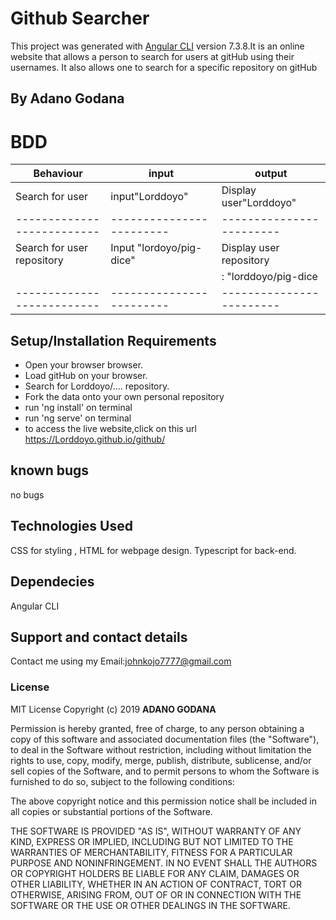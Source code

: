 # Github Searcher

This project was generated with [Angular CLI](https://github.com/angular/angular-cli) version 7.3.8.It is an online website that allows a person to search for users at gitHub using their usernames. It also allows one to search for a specific repository on gitHub
## By Adano Godana

# BDD
|    Behaviour             |    input               |    output              |
|--------------------------|------------------------|------------------------|
|Search for user           | input"Lorddoyo"        |Display user"Lorddoyo"  |
|--------------------------|------------------------|------------------------|
|Search for user repository|Input "lordoyo/pig-dice"|Display user repository |
|                          |                        |   : "lorddoyo/pig-dice |
|--------------------------|------------------------|------------------------|



## Setup/Installation Requirements
* Open your browser browser.
* Load gitHub on your browser.
* Search for Lorddoyo/.... repository.
* Fork the data onto your own personal repository
* run 'ng install' on terminal
* run 'ng serve' on terminal
* to access the live website,click on this url https://Lorddoyo.github.io/github/
## known bugs

no bugs

## Technologies Used

CSS for styling , HTML for webpage design. Typescript for back-end.

## Dependecies

Angular CLI

## Support and contact details

Contact me using my Email:johnkojo7777@gmail.com

### License
MIT License  Copyright (c) 2019 **ADANO GODANA**

Permission is hereby granted, free of charge, to any person obtaining a copy
of this software and associated documentation files (the "Software"), to deal
in the Software without restriction, including without limitation the rights
to use, copy, modify, merge, publish, distribute, sublicense, and/or sell
copies of the Software, and to permit persons to whom the Software is
furnished to do so, subject to the following conditions:

The above copyright notice and this permission notice shall be included in all
copies or substantial portions of the Software.

THE SOFTWARE IS PROVIDED "AS IS", WITHOUT WARRANTY OF ANY KIND, EXPRESS OR
IMPLIED, INCLUDING BUT NOT LIMITED TO THE WARRANTIES OF MERCHANTABILITY,
FITNESS FOR A PARTICULAR PURPOSE AND NONINFRINGEMENT. IN NO EVENT SHALL THE
AUTHORS OR COPYRIGHT HOLDERS BE LIABLE FOR ANY CLAIM, DAMAGES OR OTHER
LIABILITY, WHETHER IN AN ACTION OF CONTRACT, TORT OR OTHERWISE, ARISING FROM,
OUT OF OR IN CONNECTION WITH THE SOFTWARE OR THE USE OR OTHER DEALINGS IN THE
SOFTWARE.

